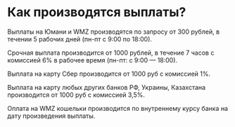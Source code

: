 # Как производятся выплаты?

Выплаты на Юмани и WMZ производятся по запросу от 300 рублей, в течении 5 рабочих дней (пн-пт с 9:00 по 18:00).

Срочная выплата производится от 1000 рублей, в течение 7 часов с комиссией 6% в рабочее время (пн-пт: с 9:00 — 18:00).

Выплата на карту Сбер производится от 1000 руб с комиссией 1%.

Выплата на карту любых других банков РФ, Украины, Казахстана производится от 1000 руб с комиссией 3,5%.

Оплата  на WMZ кошельки производится по внутреннему курсу банка на дату произведения выплаты.
